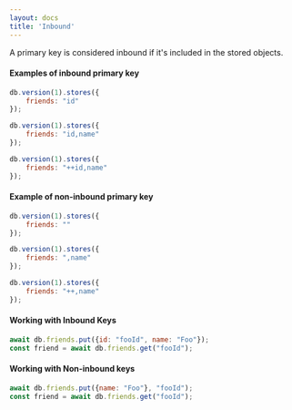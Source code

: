 ```yaml
---
layout: docs
title: 'Inbound'
---
```

A primary key is considered inbound if it's included in the stored objects.

#### Examples of inbound primary key

```javascript
db.version(1).stores({
    friends: "id"
});
```

```javascript
db.version(1).stores({
    friends: "id,name"
});
```

```javascript
db.version(1).stores({
    friends: "++id,name"
});
```


#### Example of non-inbound primary key

```javascript
db.version(1).stores({
    friends: ""
});
```

```javascript
db.version(1).stores({
    friends: ",name"
});
```

```javascript
db.version(1).stores({
    friends: "++,name"
});
```

#### Working with Inbound Keys

```js
await db.friends.put({id: "fooId", name: "Foo"});
const friend = await db.friends.get("fooId");
```

#### Working with Non-inbound keys

```js
await db.friends.put({name: "Foo"}, "fooId");
const friend = await db.friends.get("fooId");
```
